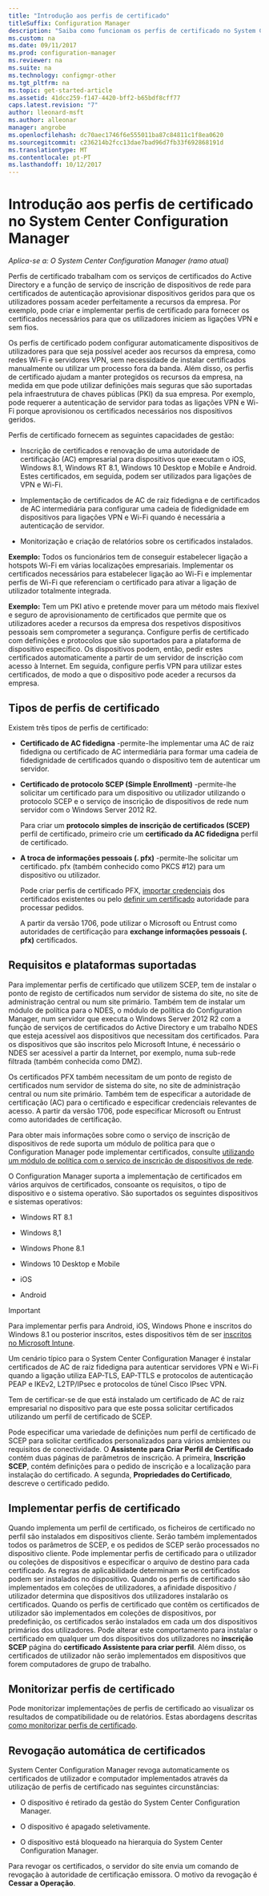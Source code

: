 ```yaml
---
title: "Introdução aos perfis de certificado"
titleSuffix: Configuration Manager
description: "Saiba como funcionam os perfis de certificado no System Center Configuration Manager com os serviços de certificados do Active Directory."
ms.custom: na
ms.date: 09/11/2017
ms.prod: configuration-manager
ms.reviewer: na
ms.suite: na
ms.technology: configmgr-other
ms.tgt_pltfrm: na
ms.topic: get-started-article
ms.assetid: 41dcc259-f147-4420-bff2-b65bdf8cff77
caps.latest.revision: "7"
author: lleonard-msft
ms.author: alleonar
manager: angrobe
ms.openlocfilehash: dc70aec1746f6e555011ba87c84811c1f8ea0620
ms.sourcegitcommit: c236214b2fcc13dae7bad96d7fb33f692868191d
ms.translationtype: MT
ms.contentlocale: pt-PT
ms.lasthandoff: 10/12/2017
---
```

# <a name="introduction-to-certificate-profiles-in-system-center-configuration-manager"></a>Introdução aos perfis de certificado no System Center Configuration Manager

*Aplica-se a: O System Center Configuration Manager (ramo atual)*


Perfis de certificado trabalham com os serviços de certificados do Active Directory e a função de serviço de inscrição de dispositivos de rede para certificados de autenticação aprovisionar dispositivos geridos para que os utilizadores possam aceder perfeitamente a recursos da empresa. Por exemplo, pode criar e implementar perfis de certificado para fornecer os certificados necessários para que os utilizadores iniciem as ligações VPN e sem fios.

Os perfis de certificado podem configurar automaticamente dispositivos de utilizadores para que seja possível aceder aos recursos da empresa, como redes Wi-Fi e servidores VPN, sem necessidade de instalar certificados manualmente ou utilizar um processo fora da banda. Além disso, os perfis de certificado ajudam a manter protegidos os recursos da empresa, na medida em que pode utilizar definições mais seguras que são suportadas pela infraestrutura de chaves públicas (PKI) da sua empresa. Por exemplo, pode requerer a autenticação de servidor para todas as ligações VPN e Wi-Fi porque aprovisionou os certificados necessários nos dispositivos geridos.   

Perfis de certificado fornecem as seguintes capacidades de gestão:  

-   Inscrição de certificados e renovação de uma autoridade de certificação (AC) empresarial para dispositivos que executam o iOS, Windows 8.1, Windows RT 8.1, Windows 10 Desktop e Mobile e Android. Estes certificados, em seguida, podem ser utilizados para ligações de VPN e Wi-Fi.  

-   Implementação de certificados de AC de raiz fidedigna e de certificados de AC intermediária para configurar uma cadeia de fidedignidade em dispositivos para ligações VPN e Wi-Fi quando é necessária a autenticação de servidor.  

-   Monitorização e criação de relatórios sobre os certificados instalados.  

**Exemplo:** Todos os funcionários tem de conseguir estabelecer ligação a hotspots Wi-Fi em várias localizações empresariais. Implementar os certificados necessários para estabelecer ligação ao Wi-Fi e implementar perfis de Wi-Fi que referenciam o certificado para ativar a ligação de utilizador totalmente integrada.  

**Exemplo:** Tem um PKI ativo e pretende mover para um método mais flexível e seguro de aprovisionamento de certificados que permite que os utilizadores aceder a recursos da empresa dos respetivos dispositivos pessoais sem comprometer a segurança. Configure perfis de certificado com definições e protocolos que são suportados para a plataforma de dispositivo específico. Os dispositivos podem, então, pedir estes certificados automaticamente a partir de um servidor de inscrição com acesso à Internet. Em seguida, configure perfis VPN para utilizar estes certificados, de modo a que o dispositivo pode aceder a recursos da empresa.  

## <a name="types-of-certificate-profiles"></a>Tipos de perfis de certificado  
 Existem três tipos de perfis de certificado:  

-   **Certificado de AC fidedigna** -permite-lhe implementar uma AC de raiz fidedigna ou certificado de AC intermediária para formar uma cadeia de fidedignidade de certificados quando o dispositivo tem de autenticar um servidor.  

-   **Certificado de protocolo SCEP (Simple Enrollment)** -permite-lhe solicitar um certificado para um dispositivo ou utilizador utilizando o protocolo SCEP e o serviço de inscrição de dispositivos de rede num servidor com o Windows Server 2012 R2.

    Para criar um **protocolo simples de inscrição de certificados (SCEP)** perfil de certificado, primeiro crie um **certificado da AC fidedigna** perfil de certificado.

-   **A troca de informações pessoais (. pfx)** -permite-lhe solicitar um certificado. pfx (também conhecido como PKCS #12) para um dispositivo ou utilizador.

    Pode criar perfis de certificado PFX, [importar credenciais](/sccm/mdm/deploy-use/import-pfx-certificate-profiles) dos certificados existentes ou pelo [definir um certificado](/sccm/mdm/deploy-use/create-pfx-certificate-profiles) autoridade para processar pedidos.

    A partir da versão 1706, pode utilizar o Microsoft ou Entrust como autoridades de certificação para **exchange informações pessoais (. pfx)** certificados.


## <a name="requirements-and-supported-platforms"></a>Requisitos e plataformas suportadas  
Para implementar perfis de certificado que utilizem SCEP, tem de instalar o ponto de registo de certificados num servidor de sistema do site, no site de administração central ou num site primário. Também tem de instalar um módulo de política para o NDES, o módulo de política do Configuration Manager, num servidor que executa o Windows Server 2012 R2 com a função de serviços de certificados do Active Directory e um trabalho NDES que esteja acessível aos dispositivos que necessitam dos certificados. Para os dispositivos que são inscritos pelo Microsoft Intune, é necessário o NDES ser acessível a partir da Internet, por exemplo, numa sub-rede filtrada (também conhecida como DMZ).  

Os certificados PFX também necessitam de um ponto de registo de certificados num servidor de sistema do site, no site de administração central ou num site primário.  Também tem de especificar a autoridade de certificação (AC) para o certificado e especificar credenciais relevantes de acesso.  A partir da versão 1706, pode especificar Microsoft ou Entrust como autoridades de certificação.  

Para obter mais informações sobre como o serviço de inscrição de dispositivos de rede suporta um módulo de política para que o Configuration Manager pode implementar certificados, consulte [utilizando um módulo de política com o serviço de inscrição de dispositivos de rede](http://go.microsoft.com/fwlink/p/?LinkId=328657).  

O Configuration Manager suporta a implementação de certificados em vários arquivos de certificados, consoante os requisitos, o tipo de dispositivo e o sistema operativo. São suportados os seguintes dispositivos e sistemas operativos:  

-   Windows RT 8.1  

-   Windows 8,1  

-   Windows Phone 8.1  

-   Windows 10 Desktop e Mobile  

-   iOS  

-   Android  

> [!IMPORTANT]  
>  Para implementar perfis para Android, iOS, Windows Phone e inscritos do Windows 8.1 ou posterior inscritos, estes dispositivos têm de ser [inscritos no Microsoft Intune](https://technet.microsoft.com/en-us/library/dn646962.aspx).   

Um cenário típico para o System Center Configuration Manager é instalar certificados de AC de raiz fidedigna para autenticar servidores VPN e Wi-Fi quando a ligação utiliza EAP-TLS, EAP-TTLS e protocolos de autenticação PEAP e IKEv2, L2TP/IPsec e protocolos de túnel Cisco IPsec VPN.  

Tem de certificar-se de que está instalado um certificado de AC de raiz empresarial no dispositivo para que este possa solicitar certificados utilizando um perfil de certificado de SCEP.  

Pode especificar uma variedade de definições num perfil de certificado de SCEP para solicitar certificados personalizados para vários ambientes ou requisitos de conectividade. O **Assistente para Criar Perfil de Certificado** contém duas páginas de parâmetros de inscrição. A primeira, **Inscrição SCEP**, contém definições para o pedido de inscrição e a localização para instalação do certificado. A segunda, **Propriedades do Certificado**, descreve o certificado pedido.  

## <a name="deploying-certificate-profiles"></a>Implementar perfis de certificado  
 Quando implementa um perfil de certificado, os ficheiros de certificado no perfil são instalados em dispositivos cliente. Serão também implementados todos os parâmetros de SCEP, e os pedidos de SCEP serão processados no dispositivo cliente. Pode implementar perfis de certificado para o utilizador ou coleções de dispositivos e especificar o arquivo de destino para cada certificado. As regras de aplicabilidade determinam se os certificados podem ser instalados no dispositivo. Quando os perfis de certificado são implementados em coleções de utilizadores, a afinidade dispositivo / utilizador determina que dispositivos dos utilizadores instalarão os certificados. Quando os perfis de certificado que contêm os certificados de utilizador são implementados em coleções de dispositivos, por predefinição, os certificados serão instalados em cada um dos dispositivos primários dos utilizadores. Pode alterar este comportamento para instalar o certificado em qualquer um dos dispositivos dos utilizadores no **inscrição SCEP** página do **certificado Assistente para criar perfil**. Além disso, os certificados de utilizador não serão implementados em dispositivos que forem computadores de grupo de trabalho.  

## <a name="monitoring-certificate-profiles"></a>Monitorizar perfis de certificado  

Pode monitorizar implementações de perfis de certificado ao visualizar os resultados de compatibilidade ou de relatórios. Estas abordagens descritas [como monitorizar perfis de certificado](/sccm/protect/deploy-use/monitor-certificate-profiles).


## <a name="automatic-revocation-of-certificates"></a>Revogação automática de certificados  
 System Center Configuration Manager revoga automaticamente os certificados de utilizador e computador implementados através da utilização de perfis de certificado nas seguintes circunstâncias:  

-   O dispositivo é retirado da gestão do System Center Configuration Manager.  

-   O dispositivo é apagado seletivamente.  

-   O dispositivo está bloqueado na hierarquia do System Center Configuration Manager.  

 Para revogar os certificados, o servidor do site envia um comando de revogação à autoridade de certificação emissora. O motivo da revogação é **Cessar a Operação**.  
